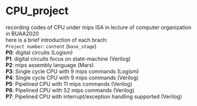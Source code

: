 # CPU_project
recording codes of CPU under mips ISA in lecture of computer organization in BUAA2020  
here is a brief introduction of each brach:  
`Project number`: `content` (`base_stage`)  
**P0**: digital circuits (Logism)  
**P1**: digital circuits focus on state-machine (Verilog)  
**P2**: mips assembly language (Mars)  
**P3**: Single cycle CPU with 9 mips commands (Logism)  
**P4**: Single cycle CPU with 9 mips commands (Verilog)  
**P5**: Pipelined CPU with 11 mips commands (Verilog)  
**P6**: Pipelined CPU with 52 mips commands (Verilog)  
**P7**: Pipelined CPU with interrupt/exception handling supported (Verilog)  
